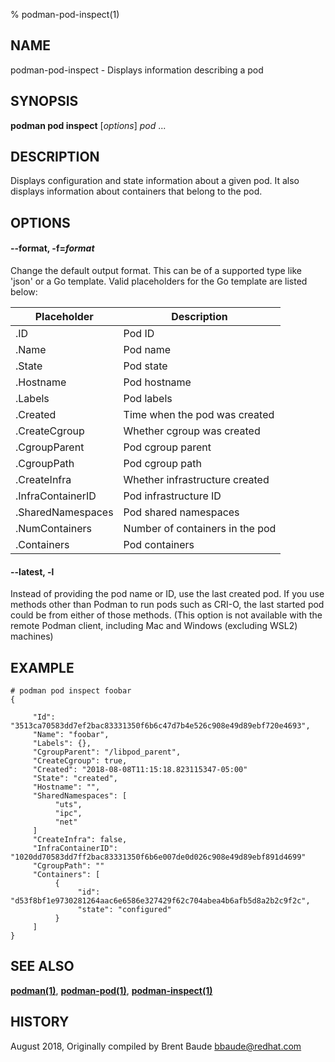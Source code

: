 % podman-pod-inspect(1)

## NAME
podman\-pod\-inspect - Displays information describing a pod

## SYNOPSIS
**podman pod inspect** [*options*] *pod* ...

## DESCRIPTION
Displays configuration and state information about a given pod.  It also displays information about containers
that belong to the pod.

## OPTIONS

#### **--format**, **-f**=*format*

Change the default output format.  This can be of a supported type like 'json'
or a Go template.
Valid placeholders for the Go template are listed below:

| **Placeholder**   | **Description**                                                               |
| ----------------- | ----------------------------------------------------------------------------- |
| .ID               | Pod   ID                                                                      |
| .Name             | Pod   name                                                                    |
| .State            | Pod   state                                                                   |
| .Hostname         | Pod   hostname                                                                |
| .Labels           | Pod   labels                                                                  |
| .Created          | Time when the pod was created                                                 |
| .CreateCgroup     | Whether cgroup was created                                                    |
| .CgroupParent     | Pod   cgroup parent                                                           |
| .CgroupPath       | Pod   cgroup path                                                             |
| .CreateInfra      | Whether infrastructure created                                                |
| .InfraContainerID | Pod   infrastructure ID                                                       |
| .SharedNamespaces | Pod   shared namespaces                                                       |
| .NumContainers    | Number of containers in the pod                                               |
| .Containers       | Pod   containers                                                              |

#### **--latest**, **-l**

Instead of providing the pod name or ID, use the last created pod. If you use methods other than Podman
to run pods such as CRI-O, the last started pod could be from either of those methods. (This option is not available with the remote Podman client, including Mac and Windows (excluding WSL2) machines)

## EXAMPLE
```
# podman pod inspect foobar
{

     "Id": "3513ca70583dd7ef2bac83331350f6b6c47d7b4e526c908e49d89ebf720e4693",
     "Name": "foobar",
     "Labels": {},
     "CgroupParent": "/libpod_parent",
     "CreateCgroup": true,
     "Created": "2018-08-08T11:15:18.823115347-05:00"
     "State": "created",
     "Hostname": "",
     "SharedNamespaces": [
          "uts",
          "ipc",
          "net"
     ]
     "CreateInfra": false,
     "InfraContainerID": "1020dd70583dd7ff2bac83331350f6b6e007de0d026c908e49d89ebf891d4699"
     "CgroupPath": ""
     "Containers": [
          {
               "id": "d53f8bf1e9730281264aac6e6586e327429f62c704abea4b6afb5d8a2b2c9f2c",
               "state": "configured"
          }
     ]
}
```

## SEE ALSO
**[podman(1)](podman.1.md)**, **[podman-pod(1)](podman-pod.1.md)**, **[podman-inspect(1)](podman-inspect.1.md)**

## HISTORY
August 2018, Originally compiled by Brent Baude <bbaude@redhat.com>
